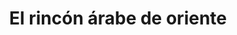 ---
title: "El rincón árabe de oriente"
url: /puerto-la-cruz/el-rincon-arabe-de-oriente/
shop: Spirituosen
---